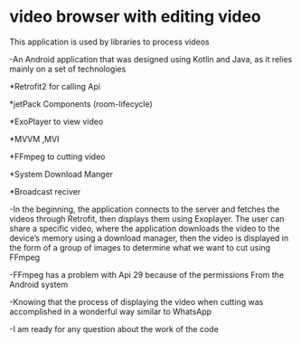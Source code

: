 # video browser with editing video
This application is used by libraries to process videos

-An Android application that was designed using Kotlin and Java, as it relies mainly on a set of technologies

*Retrofit2 for calling Api 

*jetPack Components (room-lifecycle)

*ExoPlayer to view video

*MVVM ,MVI 

*FFmpeg to cutting video

*System Download Manger 

*Broadcast reciver


-In the beginning, the application connects to the server and fetches the videos through Retrofit, then displays them using Exoplayer. The user can share a specific video, where the application downloads the video to the device’s memory using a download manager, then the video is displayed in the form of a group of images to determine what we want to cut using FFmpeg

-FFmpeg has a problem with Api 29 because of the permissions From the Android system



-Knowing that the process of displaying the video when cutting was accomplished in a wonderful way similar to WhatsApp


-I am ready for any question about the work of the code
